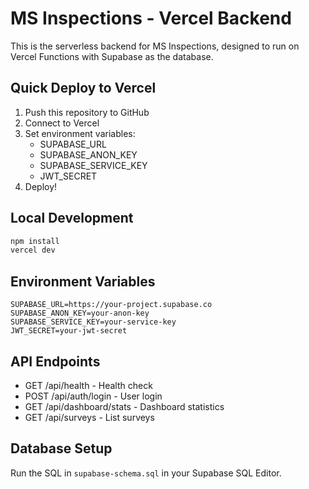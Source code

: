# MS Inspections - Vercel Backend

This is the serverless backend for MS Inspections, designed to run on Vercel Functions with Supabase as the database.

## Quick Deploy to Vercel

1. Push this repository to GitHub
2. Connect to Vercel
3. Set environment variables:
   - SUPABASE_URL
   - SUPABASE_ANON_KEY  
   - SUPABASE_SERVICE_KEY
   - JWT_SECRET
4. Deploy!

## Local Development

```bash
npm install
vercel dev
```

## Environment Variables

```env
SUPABASE_URL=https://your-project.supabase.co
SUPABASE_ANON_KEY=your-anon-key
SUPABASE_SERVICE_KEY=your-service-key
JWT_SECRET=your-jwt-secret
```

## API Endpoints

- GET /api/health - Health check
- POST /api/auth/login - User login
- GET /api/dashboard/stats - Dashboard statistics
- GET /api/surveys - List surveys

## Database Setup

Run the SQL in `supabase-schema.sql` in your Supabase SQL Editor.
